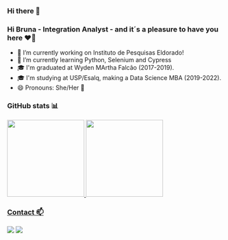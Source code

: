 ### Hi there 👋
### Hi Bruna - Integration Analyst - and it´s a pleasure to have you here ♥🌹

- 🔭 I’m currently working on Instituto de Pesquisas Eldorado!
- 🌱 I’m currently learning Python, Selenium and Cypress
- 🎓 I'm graduated at Wyden MArtha Falcão (2017-2019).
- 🎓 I'm studying at USP/Esalq, making a Data Science MBA (2019-2022).
- 😄 Pronouns: She/Her 👋


### GitHub stats 📊

<div>
<a href="https://github.com/BrunaFarias">
<img height="180em" src="https://github-readme-stats.vercel.app/api?username=BrunaFarias&show_icons=true&theme=dracula&include_all_commits=true&count_private=true"/>
<img height="180em" src="https://github-readme-stats.vercel.app/api/top-langs/?username=BrunaFarias&layout=compact&langs_count=7&theme=dracula"/>
</div>

### Contact 📫
<div>
<a href = "mailto:bruna.t.f.ferreira@gmail.com"><img src="https://img.shields.io/badge/Gmail-D14836?style=for-the-badge&logo=gmail&logoColor=white" target="_blank"></a>
<a href="https://www.linkedin.com/in/bruna-tatiane-farias/" target="_blank"><img src="https://img.shields.io/badge/-LinkedIn-%230077B5?style=for-the-badge&logo=linkedin&logoColor=white" target="_blank"></a>   
</div>
